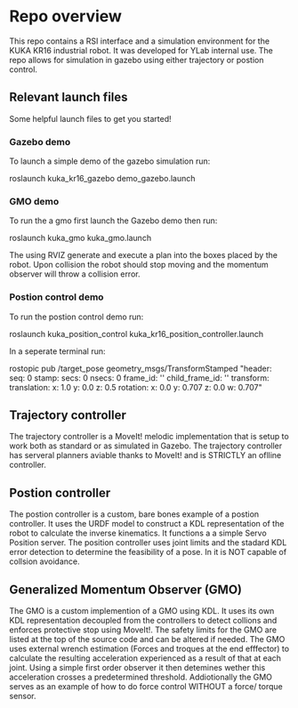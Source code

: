 # Repo overview
This repo contains a RSI interface and a simulation environment for the KUKA KR16 industrial robot. It was developed for YLab internal use.
The repo allows for simulation in gazebo using either trajectory or postion control. 

## Relevant launch files
Some helpful launch files to get you started!
### Gazebo demo
To launch a simple demo of the gazebo simulation run:

 roslaunch kuka_kr16_gazebo demo_gazebo.launch

### GMO demo
To run the a gmo first launch the Gazebo demo then run:

roslaunch kuka_gmo kuka_gmo.launch


The using RVIZ generate and execute a plan into the boxes placed by the robot. Upon collision the robot should stop moving and the momentum observer will throw a collision error.

### Postion control demo
To run the postion control demo run:

 roslaunch kuka_position_control kuka_kr16_position_controller.launch




In a seperate terminal run:


rostopic pub /target_pose geometry_msgs/TransformStamped "header:
  seq: 0
  stamp:
    secs: 0
    nsecs: 0
  frame_id: ''
child_frame_id: ''
transform:
  translation:
    x: 1.0
    y: 0.0
    z: 0.5
  rotation:
    x: 0.0
    y: 0.707
    z: 0.0
    w: 0.707"

## Trajectory controller
The trajectory controller is a MoveIt! melodic implementation that is setup to work both as standard or as simulated in Gazebo. The trajectory controller has serveral planners aviable thanks to MoveIt! and is STRICTLY an oflline controller.


## Postion controller
The postion controller is a custom, bare bones example of a postion controller. It uses the URDF model to construct a KDL representation of the robot to calculate the inverse kinematics. It functions a a simple Servo Position server.
The position controller uses joint limits and the stadard KDL error detection to determine the feasibility of a pose. In it is NOT capable of collsion avoidance.

## Generalized Momentum Observer (GMO)
The GMO is a custom implemention of a GMO using KDL. It uses its own KDL representation decoupled from the controllers to detect collions and enforces protective stop using MoveIt!. 
The safety limits for the GMO are listed at the top of the source code and can be altered if needed. The GMO uses external wrench estimation (Forces and troques at the end efffector) to calculate the resulting acceleration experienced as a result of that at each joint. 
Using a simple first order observer it then detemines wether this acceleration crosses a predetermined threshold.
Addiotionally the GMO serves as an example of how to do force control WITHOUT a force/ torque sensor.  
